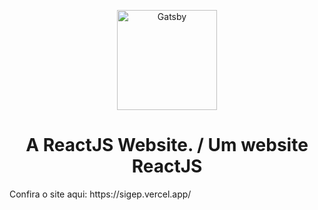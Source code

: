 <p align="center">
  <a href="https://sigep.vercel.app/">
    <img alt="Gatsby" src="https://sigep.vercel.app/assets/sigep-logo-red.png" width="160" />
  </a>
</p>
<h1 align="center">
  A ReactJS Website. / Um website ReactJS
</h1>

<p>
Confira o site aqui: https://sigep.vercel.app/
</p>